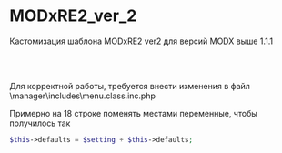 # MODxRE2_ver_2

Кастомизация шаблона MODxRE2 ver2 для версий MODX выше 1.1.1

<br>
<br>

Для корректной работы, требуется внести изменения в файл \manager\includes\menu.class.inc.php

Примерно на 18 строке поменять местами переменные, чтобы получилось так

```PHP
$this->defaults = $setting + $this->defaults;
